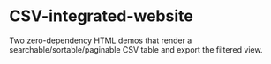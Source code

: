 # CSV-integrated-website
Two zero-dependency HTML demos that render a searchable/sortable/paginable CSV table and export the filtered view.
